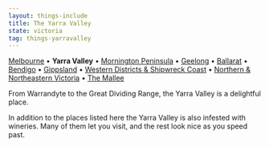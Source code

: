 ```yaml
---
layout: things-include
title: The Yarra Valley
state: victoria
tag: things-yarravalley
---
```

[Melbourne](melbourne) • **Yarra Valley** • [Mornington Peninsula](mornington-peninsula) • [Geelong](geelong) • [Ballarat](ballarat) • [Bendigo](bendigo) • [Gippsland](gippsland) • [Western Districts & Shipwreck Coast](western-districts) • [Northern & Northeastern Victoria](northern) • [The Mallee](mallee)

From Warrandyte to the Great Dividing Range, the Yarra Valley is a delightful place.

In addition to the places listed here the Yarra Valley is also infested with wineries. Many of them let you visit, and the rest look nice as you speed past.
